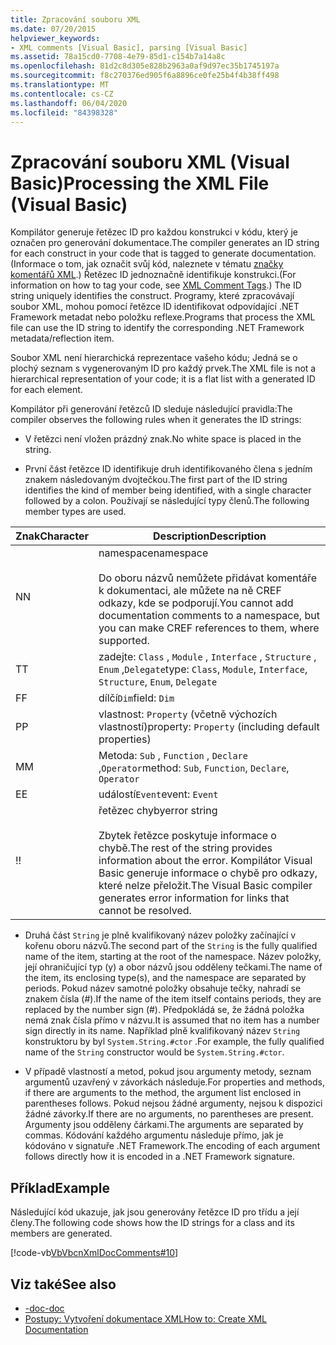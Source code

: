 ```yaml
---
title: Zpracování souboru XML
ms.date: 07/20/2015
helpviewer_keywords:
- XML comments [Visual Basic], parsing [Visual Basic]
ms.assetid: 78a15cd0-7708-4e79-85d1-c154b7a14a8c
ms.openlocfilehash: 81d2c8d305e828b2963a0af9d97ec35b1745197a
ms.sourcegitcommit: f8c270376ed905f6a8896ce0fe25b4f4b38ff498
ms.translationtype: MT
ms.contentlocale: cs-CZ
ms.lasthandoff: 06/04/2020
ms.locfileid: "84398328"
---
```

# <a name="processing-the-xml-file-visual-basic"></a><span data-ttu-id="c423d-102">Zpracování souboru XML (Visual Basic)</span><span class="sxs-lookup"><span data-stu-id="c423d-102">Processing the XML File (Visual Basic)</span></span>
<span data-ttu-id="c423d-103">Kompilátor generuje řetězec ID pro každou konstrukci v kódu, který je označen pro generování dokumentace.</span><span class="sxs-lookup"><span data-stu-id="c423d-103">The compiler generates an ID string for each construct in your code that is tagged to generate documentation.</span></span> <span data-ttu-id="c423d-104">(Informace o tom, jak označit svůj kód, naleznete v tématu [značky komentářů XML](../../language-reference/xmldoc/index.md).) Řetězec ID jednoznačně identifikuje konstrukci.</span><span class="sxs-lookup"><span data-stu-id="c423d-104">(For information on how to tag your code, see [XML Comment Tags](../../language-reference/xmldoc/index.md).) The ID string uniquely identifies the construct.</span></span> <span data-ttu-id="c423d-105">Programy, které zpracovávají soubor XML, mohou pomocí řetězce ID identifikovat odpovídající .NET Framework metadat nebo položku reflexe.</span><span class="sxs-lookup"><span data-stu-id="c423d-105">Programs that process the XML file can use the ID string to identify the corresponding .NET Framework metadata/reflection item.</span></span>  
  
 <span data-ttu-id="c423d-106">Soubor XML není hierarchická reprezentace vašeho kódu; Jedná se o plochý seznam s vygenerovaným ID pro každý prvek.</span><span class="sxs-lookup"><span data-stu-id="c423d-106">The XML file is not a hierarchical representation of your code; it is a flat list with a generated ID for each element.</span></span>  
  
 <span data-ttu-id="c423d-107">Kompilátor při generování řetězců ID sleduje následující pravidla:</span><span class="sxs-lookup"><span data-stu-id="c423d-107">The compiler observes the following rules when it generates the ID strings:</span></span>  
  
- <span data-ttu-id="c423d-108">V řetězci není vložen prázdný znak.</span><span class="sxs-lookup"><span data-stu-id="c423d-108">No white space is placed in the string.</span></span>  
  
- <span data-ttu-id="c423d-109">První část řetězce ID identifikuje druh identifikovaného člena s jedním znakem následovaným dvojtečkou.</span><span class="sxs-lookup"><span data-stu-id="c423d-109">The first part of the ID string identifies the kind of member being identified, with a single character followed by a colon.</span></span> <span data-ttu-id="c423d-110">Používají se následující typy členů.</span><span class="sxs-lookup"><span data-stu-id="c423d-110">The following member types are used.</span></span>  
  
|<span data-ttu-id="c423d-111">Znak</span><span class="sxs-lookup"><span data-stu-id="c423d-111">Character</span></span>|<span data-ttu-id="c423d-112">Description</span><span class="sxs-lookup"><span data-stu-id="c423d-112">Description</span></span>|  
|---|---|  
|<span data-ttu-id="c423d-113">N</span><span class="sxs-lookup"><span data-stu-id="c423d-113">N</span></span>|<span data-ttu-id="c423d-114">namespace</span><span class="sxs-lookup"><span data-stu-id="c423d-114">namespace</span></span><br /><br /> <span data-ttu-id="c423d-115">Do oboru názvů nemůžete přidávat komentáře k dokumentaci, ale můžete na ně CREF odkazy, kde se podporují.</span><span class="sxs-lookup"><span data-stu-id="c423d-115">You cannot add documentation comments to a namespace, but you can make CREF references to them, where supported.</span></span>|  
|<span data-ttu-id="c423d-116">T</span><span class="sxs-lookup"><span data-stu-id="c423d-116">T</span></span>|<span data-ttu-id="c423d-117">zadejte: `Class` , `Module` , `Interface` , `Structure` , `Enum` ,`Delegate`</span><span class="sxs-lookup"><span data-stu-id="c423d-117">type: `Class`, `Module`, `Interface`, `Structure`, `Enum`, `Delegate`</span></span>|  
|<span data-ttu-id="c423d-118">F</span><span class="sxs-lookup"><span data-stu-id="c423d-118">F</span></span>|<span data-ttu-id="c423d-119">dílčí`Dim`</span><span class="sxs-lookup"><span data-stu-id="c423d-119">field: `Dim`</span></span>|  
|<span data-ttu-id="c423d-120">P</span><span class="sxs-lookup"><span data-stu-id="c423d-120">P</span></span>|<span data-ttu-id="c423d-121">vlastnost: `Property` (včetně výchozích vlastností)</span><span class="sxs-lookup"><span data-stu-id="c423d-121">property: `Property` (including default properties)</span></span>|  
|<span data-ttu-id="c423d-122">M</span><span class="sxs-lookup"><span data-stu-id="c423d-122">M</span></span>|<span data-ttu-id="c423d-123">Metoda: `Sub` , `Function` , `Declare` ,`Operator`</span><span class="sxs-lookup"><span data-stu-id="c423d-123">method: `Sub`, `Function`, `Declare`, `Operator`</span></span>|  
|<span data-ttu-id="c423d-124">E</span><span class="sxs-lookup"><span data-stu-id="c423d-124">E</span></span>|<span data-ttu-id="c423d-125">událostí`Event`</span><span class="sxs-lookup"><span data-stu-id="c423d-125">event: `Event`</span></span>|  
|<span data-ttu-id="c423d-126">!</span><span class="sxs-lookup"><span data-stu-id="c423d-126">!</span></span>|<span data-ttu-id="c423d-127">řetězec chyby</span><span class="sxs-lookup"><span data-stu-id="c423d-127">error string</span></span><br /><br /> <span data-ttu-id="c423d-128">Zbytek řetězce poskytuje informace o chybě.</span><span class="sxs-lookup"><span data-stu-id="c423d-128">The rest of the string provides information about the error.</span></span> <span data-ttu-id="c423d-129">Kompilátor Visual Basic generuje informace o chybě pro odkazy, které nelze přeložit.</span><span class="sxs-lookup"><span data-stu-id="c423d-129">The Visual Basic compiler generates error information for links that cannot be resolved.</span></span>|  
  
- <span data-ttu-id="c423d-130">Druhá část `String` je plně kvalifikovaný název položky začínající v kořenu oboru názvů.</span><span class="sxs-lookup"><span data-stu-id="c423d-130">The second part of the `String` is the fully qualified name of the item, starting at the root of the namespace.</span></span> <span data-ttu-id="c423d-131">Název položky, její ohraničující typ (y) a obor názvů jsou odděleny tečkami.</span><span class="sxs-lookup"><span data-stu-id="c423d-131">The name of the item, its enclosing type(s), and the namespace are separated by periods.</span></span> <span data-ttu-id="c423d-132">Pokud název samotné položky obsahuje tečky, nahradí se znakem čísla (#).</span><span class="sxs-lookup"><span data-stu-id="c423d-132">If the name of the item itself contains periods, they are replaced by the number sign (#).</span></span> <span data-ttu-id="c423d-133">Předpokládá se, že žádná položka nemá znak čísla přímo v názvu.</span><span class="sxs-lookup"><span data-stu-id="c423d-133">It is assumed that no item has a number sign directly in its name.</span></span> <span data-ttu-id="c423d-134">Například plně kvalifikovaný název `String` konstruktoru by byl `System.String.#ctor` .</span><span class="sxs-lookup"><span data-stu-id="c423d-134">For example, the fully qualified name of the `String` constructor would be `System.String.#ctor`.</span></span>  
  
- <span data-ttu-id="c423d-135">V případě vlastností a metod, pokud jsou argumenty metody, seznam argumentů uzavřený v závorkách následuje.</span><span class="sxs-lookup"><span data-stu-id="c423d-135">For properties and methods, if there are arguments to the method, the argument list enclosed in parentheses follows.</span></span> <span data-ttu-id="c423d-136">Pokud nejsou žádné argumenty, nejsou k dispozici žádné závorky.</span><span class="sxs-lookup"><span data-stu-id="c423d-136">If there are no arguments, no parentheses are present.</span></span> <span data-ttu-id="c423d-137">Argumenty jsou odděleny čárkami.</span><span class="sxs-lookup"><span data-stu-id="c423d-137">The arguments are separated by commas.</span></span> <span data-ttu-id="c423d-138">Kódování každého argumentu následuje přímo, jak je kódováno v signatuře .NET Framework.</span><span class="sxs-lookup"><span data-stu-id="c423d-138">The encoding of each argument follows directly how it is encoded in a .NET Framework signature.</span></span>  
  
## <a name="example"></a><span data-ttu-id="c423d-139">Příklad</span><span class="sxs-lookup"><span data-stu-id="c423d-139">Example</span></span>  
 <span data-ttu-id="c423d-140">Následující kód ukazuje, jak jsou generovány řetězce ID pro třídu a její členy.</span><span class="sxs-lookup"><span data-stu-id="c423d-140">The following code shows how the ID strings for a class and its members are generated.</span></span>  
  
 [!code-vb[VbVbcnXmlDocComments#10](~/samples/snippets/visualbasic/VS_Snippets_VBCSharp/VbVbcnXmlDocComments/VB/Class1.vb#10)]  
  
## <a name="see-also"></a><span data-ttu-id="c423d-141">Viz také</span><span class="sxs-lookup"><span data-stu-id="c423d-141">See also</span></span>

- [<span data-ttu-id="c423d-142">-doc</span><span class="sxs-lookup"><span data-stu-id="c423d-142">-doc</span></span>](../../reference/command-line-compiler/doc.md)
- [<span data-ttu-id="c423d-143">Postupy: Vytvoření dokumentace XML</span><span class="sxs-lookup"><span data-stu-id="c423d-143">How to: Create XML Documentation</span></span>](how-to-create-xml-documentation.md)
